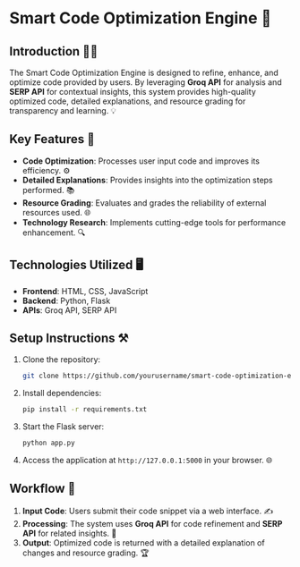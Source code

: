# Smart Code Optimization Engine 🚀

## Introduction 🧑‍💻

The Smart Code Optimization Engine is designed to refine, enhance, and optimize code provided by users. By leveraging **Groq API** for analysis and **SERP API** for contextual insights, this system provides high-quality optimized code, detailed explanations, and resource grading for transparency and learning. 💡

## Key Features 🔑

- **Code Optimization**: Processes user input code and improves its efficiency. ⚙️
- **Detailed Explanations**: Provides insights into the optimization steps performed. 📚
- **Resource Grading**: Evaluates and grades the reliability of external resources used. 🌐
- **Technology Research**: Implements cutting-edge tools for performance enhancement. 🔍

## Technologies Utilized 🖥️

- **Frontend**: HTML, CSS, JavaScript
- **Backend**: Python, Flask
- **APIs**: Groq API, SERP API

## Setup Instructions ⚒️

1. Clone the repository:
   ```bash
   git clone https://github.com/yourusername/smart-code-optimization-engine.git
   ```
2. Install dependencies:
   ```bash
   pip install -r requirements.txt
   ```
3. Start the Flask server:
   ```bash
   python app.py
   ```
4. Access the application at `http://127.0.0.1:5000` in your browser. 🌐

## Workflow 🔄

1. **Input Code**: Users submit their code snippet via a web interface. ✍️
2. **Processing**: The system uses **Groq API** for code refinement and **SERP API** for related insights. 🤖
3. **Output**: Optimized code is returned with a detailed explanation of changes and resource grading. 🏆

